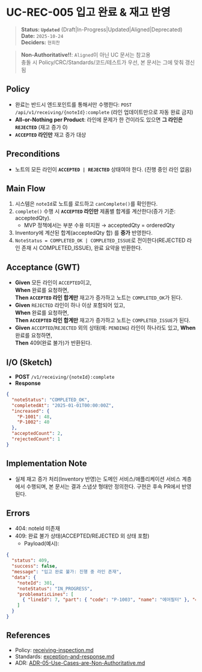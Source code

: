 # UC-REC-005 입고 완료 & 재고 반영

> **Status: `Updated`**   (Draft|In-Progress|Updated|Aligned|Deprecated)  
> **Date:** `2025-10-24`  
> **Deciders:** `현희찬`

> **Non-Authoritative!!**: `Aligned`이 아닌 UC 문서는 참고용  
> 충돌 시 Policy/CRC/Standards/코드/테스트가 우선, 본 문서는 그에 맞춰 갱신됨

## Policy

- 완료는 반드시 엔드포인트를 통해서만 수행한다: `POST /api/v1/receiving/{noteId}:complete` (라인 업데이트만으로 자동 완료 금지)
- **All-or-Nothing per Product**: 라인에 문제가 한 건이라도 있으면 **그 라인은 `REJECTED`** (재고 증가 0)
- **`ACCEPTED` 라인만** 재고 증가 대상

## Preconditions

- 노트의 모든 라인이 **`ACCEPTED | REJECTED`** 상태여야 한다. (진행 중인 라인 없음)

## Main Flow

1) 시스템은 `noteId`로 노트를 로드하고 `canComplete()`를 확인한다.
2) `complete()` 수행 시 **`ACCEPTED` 라인만** 제품별 합계를 계산한다(증가 기준: acceptedQty).
   - MVP 정책에서는 부분 수용 미지원 → acceptedQty = orderedQty
3) Inventory에 계산된 합계(acceptedQty 합) 를 **증가** 반영한다.
4) `NoteStatus = COMPLETED_OK | COMPLETED_ISSUE`로 전이한다(REJECTED 라인 존재 시 COMPLETED_ISSUE), 완료 요약을 반환한다.

## Acceptance (GWT)

- **Given** 모든 라인이 `ACCEPTED`이고,  
  **When** 완료를 요청하면,  
  **Then** **`ACCEPTED` 라인 합계만** 재고가 증가하고 노트는 `COMPLETED_OK`가 된다.
- **Given** `REJECTED` 라인이 하나 이상 포함되어 있고,  
  **When** 완료를 요청하면,  
  **Then** **`ACCEPTED` 라인 합계만** 재고가 증가하고 노트는 `COMPLETED_ISSUE`가 된다.
- **Given** `ACCEPTED`/`REJECTED` 외의 상태(예: `PENDING`) 라인이 하나라도 있고,
  **When** 완료를 요청하면,  
  **Then** 409(완료 불가)가 반환된다.

## I/O (Sketch)

- **POST** `/v1/receiving/{noteId}:complete`
- **Response**

```json
{
  "noteStatus": "COMPLETED_OK",
  "completedAt": "2025-01-01T00:00:00Z",
  "increased": {
    "P-1001": 48,
    "P-1002": 40
  },
  "acceptedCount": 2,
  "rejectedCount": 1
}
```

## Implementation Note
- 실제 재고 증가 처리(Inventory 반영)는 도메인 서비스/애플리케이션 서비스 계층에서 수행되며, 본 문서는 결과 스냅샷 형태만 정의한다. 구현은 후속 PR에서 반영된다.

## Errors

- 404: noteId 미존재
- 409: 완료 불가 상태(ACCEPTED/REJECTED 외 상태 포함)
  - Payload(예시):
```json
{
  "status": 409,
  "success": false,
  "message": "입고 완료 불가: 진행 중 라인 존재",
  "data": {
    "noteId": 301,
    "noteStatus": "IN_PROGRESS",
    "problematicLines": [
      { "lineId": 7, "part": { "code": "P-1003", "name": "에어필터" }, "orderedQty": 50, "inspectedQty": 48, "status": "PENDING", "reason": "미검수 라인 존재" }
    ]
  }
}
```


## References
- Policy: [receiving-inspection.md](../../policy/receiving-inspection.md)
- Standards: [exception-and-response.md](../../standards/exception-and-response.md)
- ADR: [ADR-05-Use-Cases-are-Non-Authoritative.md](../../adr/ADR-05-Use-Cases-are-Non-Authoritative.md)
